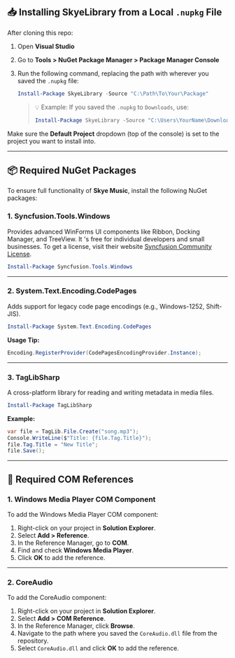 ﻿
## 📥 Installing SkyeLibrary from a Local `.nupkg` File

After cloning this repo:

1. Open **Visual Studio**
2. Go to **Tools > NuGet Package Manager > Package Manager Console**
3. Run the following command, replacing the path with wherever you saved the `.nupkg` file:

    ```powershell
    Install-Package SkyeLibrary -Source "C:\Path\To\Your\Package"
    ```

    > 💡 Example: If you saved the `.nupkg` to `Downloads`, use:
    > ```powershell
    > Install-Package SkyeLibrary -Source "C:\Users\YourName\Downloads"
    > ```

Make sure the **Default Project** dropdown (top of the console) is set to the project you want to install into.

---

## 📦 Required NuGet Packages

To ensure full functionality of **Skye Music**, install the following NuGet packages:

### 1. Syncfusion.Tools.Windows

Provides advanced WinForms UI components like Ribbon, Docking Manager, and TreeView. It 's free for individual developers and small businesses. To get a license, visit their website [Syncfusion Community License](https://www.syncfusion.com/products/communitylicense).

```powershell
Install-Package Syncfusion.Tools.Windows
```

---

### 2. System.Text.Encoding.CodePages

Adds support for legacy code page encodings (e.g., Windows-1252, Shift-JIS).

```powershell
Install-Package System.Text.Encoding.CodePages
```

**Usage Tip:**
```csharp
Encoding.RegisterProvider(CodePagesEncodingProvider.Instance);
```

---

### 3. TagLibSharp

A cross-platform library for reading and writing metadata in media files.

```powershell
Install-Package TagLibSharp
```

**Example:**
```csharp
var file = TagLib.File.Create("song.mp3");
Console.WriteLine($"Title: {file.Tag.Title}");
file.Tag.Title = "New Title";
file.Save();
```

---

## 🧩 Required COM References

### 1. Windows Media Player COM Component

To add the Windows Media Player COM component:

1. Right-click on your project in **Solution Explorer**.
2. Select **Add > Reference**.
3. In the Reference Manager, go to **COM**.
4. Find and check **Windows Media Player**.
5. Click **OK** to add the reference.

---

### 2. CoreAudio

To add the CoreAudio component:

1. Right-click on your project in **Solution Explorer**.
2. Select **Add > COM Reference**.
3. In the Reference Manager, click **Browse**.
4. Navigate to the path where you saved the `CoreAudio.dll` file from the repository.
5. Select `CoreAudio.dll` and click **OK** to add the reference.
